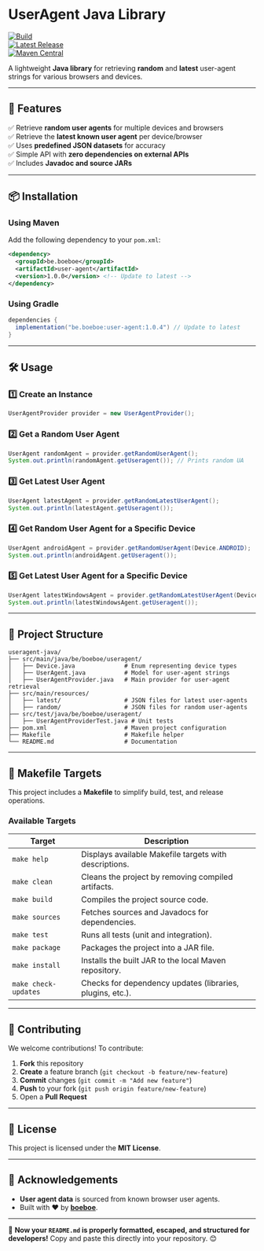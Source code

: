 # **UserAgent Java Library**

[![Build](https://github.com/boeboe/useragent-java/actions/workflows/build.yml/badge.svg)](https://github.com/boeboe/useragent-java/actions/workflows/build.yml)  
[![Latest Release](https://img.shields.io/github/v/release/boeboe/useragent-java)](https://github.com/boeboe/useragent-java/releases)  
[![Maven Central](https://img.shields.io/maven-central/v/be.boeboe/user-agent)](https://search.maven.org/artifact/be.boeboe/user-agent)

A lightweight **Java library** for retrieving **random** and **latest** user-agent strings for various browsers and devices.

---

## **📌 Features**

✅ Retrieve **random user agents** for multiple devices and browsers  
✅ Retrieve the **latest known user agent** per device/browser  
✅ Uses **predefined JSON datasets** for accuracy  
✅ Simple API with **zero dependencies on external APIs**  
✅ Includes **Javadoc and source JARs**

---

## **📦 Installation**

### **Using Maven**

Add the following dependency to your `pom.xml`:

```xml
<dependency>
  <groupId>be.boeboe</groupId>
  <artifactId>user-agent</artifactId>
  <version>1.0.0</version> <!-- Update to latest -->
</dependency>
```

### **Using Gradle**

```groovy
dependencies {
  implementation("be.boeboe:user-agent:1.0.4") // Update to latest
}
```

---

## **🛠️ Usage**

### **1️⃣ Create an Instance**

```java
UserAgentProvider provider = new UserAgentProvider();
```

### **2️⃣ Get a Random User Agent**

```java
UserAgent randomAgent = provider.getRandomUserAgent();
System.out.println(randomAgent.getUseragent()); // Prints random UA
```

### **3️⃣ Get Latest User Agent**

```java
UserAgent latestAgent = provider.getRandomLatestUserAgent();
System.out.println(latestAgent.getUseragent());
```

### **4️⃣ Get Random User Agent for a Specific Device**

```java
UserAgent androidAgent = provider.getRandomUserAgent(Device.ANDROID);
System.out.println(androidAgent.getUseragent());
```

### **5️⃣ Get Latest User Agent for a Specific Device**

```java
UserAgent latestWindowsAgent = provider.getRandomLatestUserAgent(Device.WINDOWS);
System.out.println(latestWindowsAgent.getUseragent());
```

---

## **📂 Project Structure**

```
useragent-java/
├── src/main/java/be/boeboe/useragent/
│   ├── Device.java              # Enum representing device types
│   ├── UserAgent.java           # Model for user-agent strings
│   ├── UserAgentProvider.java   # Main provider for user-agent retrieval
├── src/main/resources/
│   ├── latest/                  # JSON files for latest user-agents
│   ├── random/                  # JSON files for random user-agents
├── src/test/java/be/boeboe/useragent/
│   ├── UserAgentProviderTest.java # Unit tests
├── pom.xml                      # Maven project configuration
├── Makefile                     # Makefile helper
└── README.md                    # Documentation
```

---

## **🔨 Makefile Targets**

This project includes a **Makefile** to simplify build, test, and release operations.

### **Available Targets**

| Target               | Description                                               |
| -------------------- | --------------------------------------------------------- |
| `make help`          | Displays available Makefile targets with descriptions.    |
| `make clean`         | Cleans the project by removing compiled artifacts.        |
| `make build`         | Compiles the project source code.                         |
| `make sources`       | Fetches sources and Javadocs for dependencies.            |
| `make test`          | Runs all tests (unit and integration).                    |
| `make package`       | Packages the project into a JAR file.                     |
| `make install`       | Installs the built JAR to the local Maven repository.     |
| `make check-updates` | Checks for dependency updates (libraries, plugins, etc.). |

---

## **🚀 Contributing**

We welcome contributions! To contribute:

1. **Fork** this repository
2. **Create** a feature branch (`git checkout -b feature/new-feature`)
3. **Commit** changes (`git commit -m "Add new feature"`)
4. **Push** to your fork (`git push origin feature/new-feature`)
5. Open a **Pull Request**

---

## **📝 License**

This project is licensed under the **MIT License**.

---

## **📣 Acknowledgements**

- **User agent data** is sourced from known browser user agents.
- Built with ❤️ by **[boeboe](https://github.com/boeboe)**.

---

🚀 **Now your `README.md` is properly formatted, escaped, and structured for developers!** Copy and paste this directly into your repository. 😊
